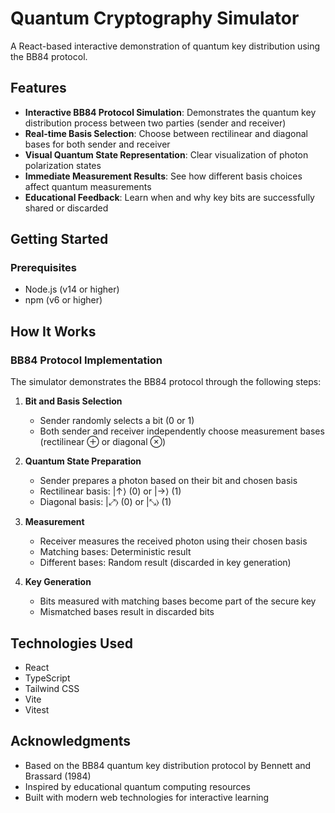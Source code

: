 # Quantum Cryptography Simulator

A React-based interactive demonstration of quantum key distribution using the BB84 protocol.

## Features

- **Interactive BB84 Protocol Simulation**: Demonstrates the quantum key distribution process between two parties (sender and receiver)
- **Real-time Basis Selection**: Choose between rectilinear and diagonal bases for both sender and receiver
- **Visual Quantum State Representation**: Clear visualization of photon polarization states
- **Immediate Measurement Results**: See how different basis choices affect quantum measurements
- **Educational Feedback**: Learn when and why key bits are successfully shared or discarded

## Getting Started

### Prerequisites

- Node.js (v14 or higher)
- npm (v6 or higher)


## How It Works

### BB84 Protocol Implementation

The simulator demonstrates the BB84 protocol through the following steps:

1. **Bit and Basis Selection**
   - Sender randomly selects a bit (0 or 1)
   - Both sender and receiver independently choose measurement bases (rectilinear ⊕ or diagonal ⊗)

2. **Quantum State Preparation**
   - Sender prepares a photon based on their bit and chosen basis
   - Rectilinear basis: |↑⟩ (0) or |→⟩ (1)
   - Diagonal basis: |⤢⟩ (0) or |⤡⟩ (1)

3. **Measurement**
   - Receiver measures the received photon using their chosen basis
   - Matching bases: Deterministic result
   - Different bases: Random result (discarded in key generation)

4. **Key Generation**
   - Bits measured with matching bases become part of the secure key
   - Mismatched bases result in discarded bits


## Technologies Used

- React
- TypeScript
- Tailwind CSS
- Vite
- Vitest


## Acknowledgments

- Based on the BB84 quantum key distribution protocol by Bennett and Brassard (1984)
- Inspired by educational quantum computing resources
- Built with modern web technologies for interactive learning

